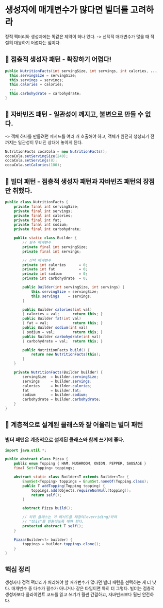 # 생성자에 매개변수가 많다면 빌더를 고려하라 </br>
정적 팩터리와 생성자에는 똑같은 제약이 하나 있다. -> 선택적 매개변수가 많을 때 적절히 대응하기 어렵다는 점이다. <br>

## 📌 점층적 생성자 패턴 - 확장하기 어렵다! <br>
```java
public NutritionFacts(int servingSize, int servings, int calories, ..., int carbohydrate) {
  this.servingSize = servingSize;
  this.servings = servings;
  this.calories = calories;
  ...
  this.carbohydrate = carbohydrate;
}
```

## 📌 자바빈즈 패턴 - 일관성이 깨지고, 불변으로 만들 수 없다. <br>
-> 객체 하나를 만들려면 메서드를 여러 개 호출해야 하고, 객체가 완전히 생성되기 전까지는 일관성이 무너진 상태에 놓이게 된다.
```java
NutritionFacts cocaCola = new NutritionFacts();
cocaCola.setServingSize(240);
cocaCola.setServings(8);
cocaCola.setCalories(100);
```

## 📌 빌더 패턴 - 점층적 생성자 패턴과 자바빈즈 패턴의 장점만 취했다. <br>
```java
public class NutritionFacts {
    private final int servingSize;
    private final int servings;
    private final int calories;
    private final int fat;
    private final int sodium;
    private final int carbohydrate;

    public static class Builder {
        // 필수 매개변수
        private final int servingSize;
        private final int servings;

        // 선택 매개변수
        private int calories      = 0;
        private int fat           = 0;
        private int sodium        = 0;
        private int carbohydrate  = 0;

        public Builder(int servingSize, int servings) {
            this.servingSize = servingSize;
            this.servings    = servings;
        }

        public Builder calories(int val)
        { calories = val;      return this; }
        public Builder fat(int val)
        { fat = val;           return this; }
        public Builder sodium(int val)
        { sodium = val;        return this; }
        public Builder carbohydrate(int val)
        { carbohydrate = val;  return this; }

        public NutritionFacts build() {
            return new NutritionFacts(this);
        }
    }

    private NutritionFacts(Builder builder) {
        servingSize  = builder.servingSize;
        servings     = builder.servings;
        calories     = builder.calories;
        fat          = builder.fat;
        sodium       = builder.sodium;
        carbohydrate = builder.carbohydrate;
    }
}
```

## 📌 계층적으로 설계된 클래스와 잘 어울리는 빌더 패턴 <br>
### 빌더 패턴은 계층적으로 설계된 클래스와 함께 쓰기에 좋다. 
```java
import java.util.*;

public abstract class Pizza {
    public enum Topping { HAM, MUSHROOM, ONION, PEPPER, SAUSAGE }
    final Set<Topping> toppings;

    abstract static class Builder<T extends Builder<T>> {
        EnumSet<Topping> toppings = EnumSet.noneOf(Topping.class);
        public T addTopping(Topping topping) {
            toppings.add(Objects.requireNonNull(topping));
            return self();
        }

        abstract Pizza build();

        // 하위 클래스는 이 메서드를 재정의(overriding)하여
        // "this"를 반환하도록 해야 한다.
        protected abstract T self();
    }
    
    Pizza(Builder<?> builder) {
        toppings = builder.toppings.clone();
    }
}
```

## 핵심 정리
생성자나 정적 팩터리가 처리해야 할 매개변수가 많다면 빌더 패턴을 선택하는 게 더 낫다. 매개변수 중 다수가 필수가 아니거나 같은 타입이면 특히 더 그렇다. 빌더는 점층적 생성자보다 클라이언트 코드를 읽고 쓰기가 훨씬 간결하고, 자바빈즈보다 훨씬 안전하다.
